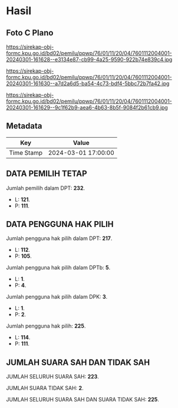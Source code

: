 # Hasil

## Foto C Plano

https://sirekap-obj-formc.kpu.go.id/bd02/pemilu/ppwp/76/01/11/20/04/7601112004001-20240301-161628--e3134e87-cb99-4a25-9590-922b74e839c4.jpg

https://sirekap-obj-formc.kpu.go.id/bd02/pemilu/ppwp/76/01/11/20/04/7601112004001-20240301-161630--a7d2a6d5-ba54-4c73-bdf4-5bbc72b7fa42.jpg

https://sirekap-obj-formc.kpu.go.id/bd02/pemilu/ppwp/76/01/11/20/04/7601112004001-20240301-161629--9c1f62b9-aea6-4b63-8b5f-9084f2b61cb9.jpg


## Metadata

| Key        | Value               |
| ---------- | ------------------- |
| Time Stamp | 2024-03-01 17:00:00 |


## DATA PEMILIH TETAP

Jumlah pemilih dalam DPT: **232**.
 * L: **121**.
 * P: **111**.

## DATA PENGGUNA HAK PILIH

Jumlah pengguna hak pilih dalam DPT: **217**.
 * L: **112**.
 * P: **105**.

Jumlah pengguna hak pilih dalam DPTb: **5**.
 * L: **1**.
 * P: **4**.

Jumlah pengguna hak pilih dalam DPK: **3**.
 * L: **1**.
 * P: **2**.

Jumlah pengguna hak pilih: **225**.
 * L: **114**.
 * P: **111**.

## JUMLAH SUARA SAH DAN TIDAK SAH

JUMLAH SELURUH SUARA SAH: **223**.

JUMLAH SUARA TIDAK SAH: **2**.

JUMLAH SELURUH SUARA SAH DAN SUARA TIDAK SAH: **225**.


